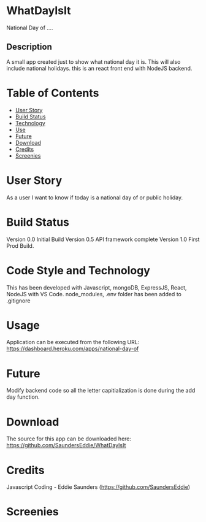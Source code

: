 # WhatDayIsIt

National Day of ....

## Description

A small app created just to show what national day it is. This will also include national holidays. this is an react front end with NodeJS backend.

# Table of Contents

- [User Story](#User%20Story)
- [Build Status](#Build%20Status)
- [Technology](#Code%20Style%20and%20Technology)
- [Use](#Usage)
- [Future](#Future)
- [Download](#Download)
- [Credits](#Credits)
- [Screenies](#Screenies)

# User Story

As a user I want to know if today is a national day of or public holiday.

# Build Status

Version 0.0 Initial Build
Version 0.5 API framework complete
Version 1.0 First Prod Build.

# Code Style and Technology

This has been developed with Javascript, mongoDB, ExpressJS, React, NodeJS with VS Code.
node_modules, .env folder has been added to .gitignore

# Usage

Application can be executed from the following URL:
https://dashboard.heroku.com/apps/national-day-of

# Future

Modify backend code so all the letter capitialization is done during the add day function.

# Download

The source for this app can be downloaded here:
https://github.com/SaundersEddie/WhatDayIsIt

# Credits

Javascript Coding - Eddie Saunders (https://github.com/SaundersEddie)

# Screenies
